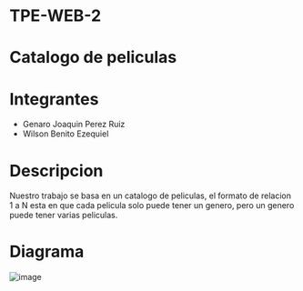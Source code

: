 # TPE-WEB-2
# Catalogo de peliculas

# Integrantes
* Genaro Joaquin Perez Ruiz
* Wilson Benito Ezequiel

# Descripcion
Nuestro trabajo se basa en un catalogo de peliculas, el formato de relacion 1 a N esta en que cada pelicula solo puede tener un genero, pero un genero puede tener varias peliculas.

# Diagrama
![image](https://github.com/user-attachments/assets/774454f1-d7c8-444c-aefe-0ceee3747234)


